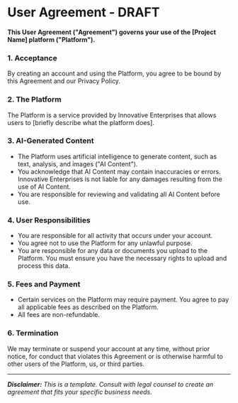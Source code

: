 
# User Agreement - DRAFT

**This User Agreement ("Agreement") governs your use of the [Project Name] platform ("Platform").**

### 1. Acceptance
By creating an account and using the Platform, you agree to be bound by this Agreement and our Privacy Policy.

### 2. The Platform
The Platform is a service provided by Innovative Enterprises that allows users to [briefly describe what the platform does].

### 3. AI-Generated Content
- The Platform uses artificial intelligence to generate content, such as text, analysis, and images ("AI Content").
- You acknowledge that AI Content may contain inaccuracies or errors. Innovative Enterprises is not liable for any damages resulting from the use of AI Content.
- You are responsible for reviewing and validating all AI Content before use.

### 4. User Responsibilities
- You are responsible for all activity that occurs under your account.
- You agree not to use the Platform for any unlawful purpose.
- You are responsible for any data or documents you upload to the Platform. You must ensure you have the necessary rights to upload and process this data.

### 5. Fees and Payment
- Certain services on the Platform may require payment. You agree to pay all applicable fees as described on the Platform.
- All fees are non-refundable.

### 6. Termination
We may terminate or suspend your account at any time, without prior notice, for conduct that violates this Agreement or is otherwise harmful to other users of the Platform, us, or third parties.

---
***Disclaimer:** This is a template. Consult with legal counsel to create an agreement that fits your specific business needs.*
